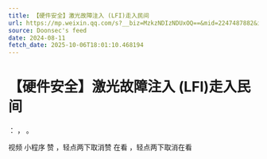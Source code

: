 ```yaml
---
title: 【硬件安全】激光故障注入 (LFI)走入民间
url: https://mp.weixin.qq.com/s?__biz=MzkzNDIzNDUxOQ==&mid=2247487882&idx=4&sn=272ad9520d309bcaa20b4091400cfb6d
source: Doonsec's feed
date: 2024-08-11
fetch_date: 2025-10-06T18:01:10.468194
---
```


# 【硬件安全】激光故障注入 (LFI)走入民间

：
，
。

视频
小程序
赞
，轻点两下取消赞
在看
，轻点两下取消在看